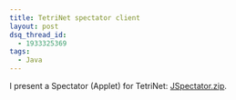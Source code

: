 ```yaml
---
title: TetriNet spectator client
layout: post
dsq_thread_id:
  - 1933325369
tags:
  - Java
---
```

I present a Spectator (Applet) for TetriNet: [JSpectator.zip](http://www.timvw.be/wp-content/code/java/JSpectator.zip).
